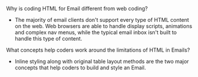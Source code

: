 Why is coding HTML for Email different from web coding?

- The majority of email clients don't support every type of HTML content on the web. Web browsers are able to handle display scripts, animations and complex nav menus, while the typical email inbox isn't built to handle this type of content.

What concepts help coders work around the limitations of HTML in Emails?

-  Inline styling along with original table layout methods are the two major concepts that help coders to build and style an Email.